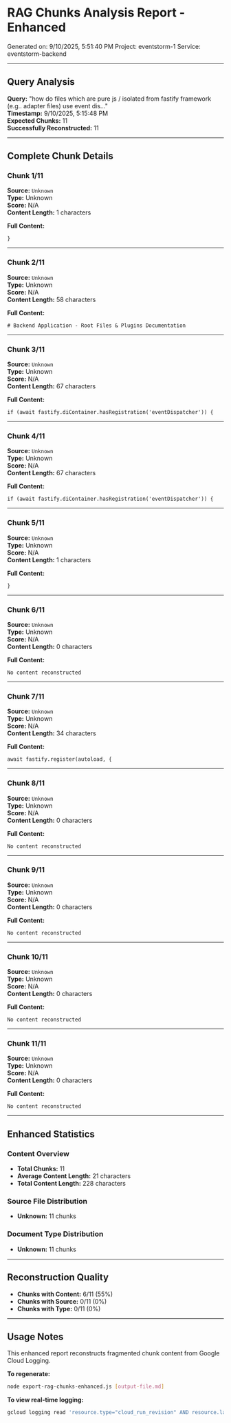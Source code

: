 # RAG Chunks Analysis Report - Enhanced

Generated on: 9/10/2025, 5:51:40 PM
Project: eventstorm-1
Service: eventstorm-backend

---

## Query Analysis

**Query:** "how do files which are pure js / isolated from fastify framework (e.g.. adapter files) use event dis..."  
**Timestamp:** 9/10/2025, 5:15:48 PM  
**Expected Chunks:** 11  
**Successfully Reconstructed:** 11

---

## Complete Chunk Details

### Chunk 1/11

**Source:** `Unknown`  
**Type:** Unknown  
**Score:** N/A  
**Content Length:** 1 characters

**Full Content:**
```
}
```

---

### Chunk 2/11

**Source:** `Unknown`  
**Type:** Unknown  
**Score:** N/A  
**Content Length:** 58 characters

**Full Content:**
```
# Backend Application - Root Files & Plugins Documentation
```

---

### Chunk 3/11

**Source:** `Unknown`  
**Type:** Unknown  
**Score:** N/A  
**Content Length:** 67 characters

**Full Content:**
```
if (await fastify.diContainer.hasRegistration('eventDispatcher')) {
```

---

### Chunk 4/11

**Source:** `Unknown`  
**Type:** Unknown  
**Score:** N/A  
**Content Length:** 67 characters

**Full Content:**
```
if (await fastify.diContainer.hasRegistration('eventDispatcher')) {
```

---

### Chunk 5/11

**Source:** `Unknown`  
**Type:** Unknown  
**Score:** N/A  
**Content Length:** 1 characters

**Full Content:**
```
}
```

---

### Chunk 6/11

**Source:** `Unknown`  
**Type:** Unknown  
**Score:** N/A  
**Content Length:** 0 characters

**Full Content:**
```
No content reconstructed
```

---

### Chunk 7/11

**Source:** `Unknown`  
**Type:** Unknown  
**Score:** N/A  
**Content Length:** 34 characters

**Full Content:**
```
await fastify.register(autoload, {
```

---

### Chunk 8/11

**Source:** `Unknown`  
**Type:** Unknown  
**Score:** N/A  
**Content Length:** 0 characters

**Full Content:**
```
No content reconstructed
```

---

### Chunk 9/11

**Source:** `Unknown`  
**Type:** Unknown  
**Score:** N/A  
**Content Length:** 0 characters

**Full Content:**
```
No content reconstructed
```

---

### Chunk 10/11

**Source:** `Unknown`  
**Type:** Unknown  
**Score:** N/A  
**Content Length:** 0 characters

**Full Content:**
```
No content reconstructed
```

---

### Chunk 11/11

**Source:** `Unknown`  
**Type:** Unknown  
**Score:** N/A  
**Content Length:** 0 characters

**Full Content:**
```
No content reconstructed
```



---

## Enhanced Statistics

### Content Overview
- **Total Chunks:** 11
- **Average Content Length:** 21 characters
- **Total Content Length:** 228 characters

### Source File Distribution
- **Unknown:** 11 chunks

### Document Type Distribution
- **Unknown:** 11 chunks


---

## Reconstruction Quality

- **Chunks with Content:** 6/11 (55%)
- **Chunks with Source:** 0/11 (0%)
- **Chunks with Type:** 0/11 (0%)

---

## Usage Notes

This enhanced report reconstructs fragmented chunk content from Google Cloud Logging.

**To regenerate:**
```bash
node export-rag-chunks-enhanced.js [output-file.md]
```

**To view real-time logging:**
```bash
gcloud logging read 'resource.type="cloud_run_revision" AND resource.labels.service_name="eventstorm-backend" AND textPayload:"📋 CHUNK CONTENT LOGGING"' --project=eventstorm-1 --limit=10
```
